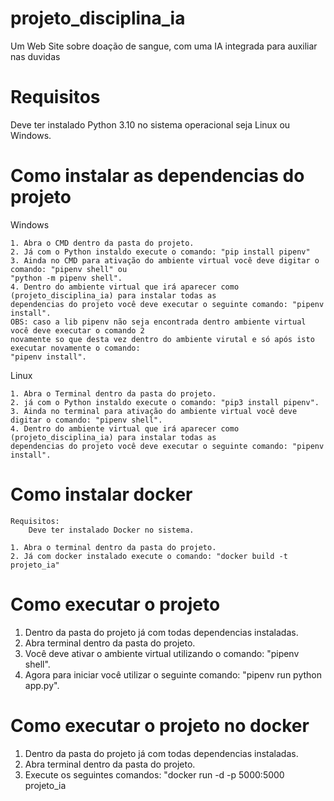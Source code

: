 # projeto_disciplina_ia

Um Web Site sobre doação de sangue, com uma IA integrada para auxiliar nas duvidas

# Requisitos

Deve ter instalado Python 3.10 no sistema operacional seja Linux ou Windows.

# Como instalar as dependencias do projeto

Windows

    1. Abra o CMD dentro da pasta do projeto.
    2. Já com o Python instaldo execute o comando: "pip install pipenv"
    3. Ainda no CMD para ativação do ambiente virtual você deve digitar o comando: "pipenv shell" ou
    "python -m pipenv shell".
    4. Dentro do ambiente virtual que irá aparecer como (projeto_disciplina_ia) para instalar todas as
    dependencias do projeto você deve executar o seguinte comando: "pipenv install".
    OBS: caso a lib pipenv não seja encontrada dentro ambiente virtual você deve executar o comando 2
    novamente so que desta vez dentro do ambiente virutal e só após isto executar novamente o comando:
    "pipenv install".

Linux

    1. Abra o Terminal dentro da pasta do projeto.
    2. já com o Python instaldo execute o comando: "pip3 install pipenv".
    3. Ainda no terminal para ativação do ambiente virtual você deve digitar o comando: "pipenv shell".
    4. Dentro do ambiente virtual que irá aparecer como (projeto_disciplina_ia) para instalar todas as
    dependencias do projeto você deve executar o seguinte comando: "pipenv install".

# Como instalar docker

    Requisitos:
        Deve ter instalado Docker no sistema.

    1. Abra o terminal dentro da pasta do projeto.
    2. Já com docker instalado execute o comando: "docker build -t projeto_ia"

# Como executar o projeto

1. Dentro da pasta do projeto já com todas dependencias instaladas.
2. Abra terminal dentro da pasta do projeto.
3. Você deve ativar o ambiente virtual utilizando o comando: "pipenv shell".
4. Agora para iniciar você utilizar o seguinte comando: "pipenv run python app.py".

# Como executar o projeto no docker

1. Dentro da pasta do projeto já com todas dependencias instaladas.
2. Abra terminal dentro da pasta do projeto.
3. Execute os seguintes comandos: "docker run -d -p 5000:5000 projeto_ia
